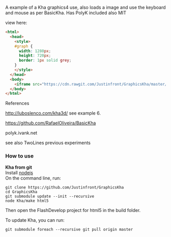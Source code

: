A example of a Kha graphics4 use, also loads a image and use the keyboard and mouse as per BasicKha.
Has PolyK included also MIT

view here:
```html
<html>
  <head>
    <style>
    #graph {
      width: 1280px;
      height: 720px;
      border: 1px solid grey;
    }
    </style>
  </head>
  <body>
    <iframe src="https://cdn.rawgit.com/Justinfront/GraphicsKha/master/build/html5/graphicsKha_.html" frameborder="0" scrolling="0" width="1280px" height="720px"></iframe>
  </body>
</html>
```

References

http://luboslenco.com/kha3d/ see example 6.

https://github.com/RafaelOliveira/BasicKha

polyk.ivank.net

see also TwoLines previous experiments

### How to use

**Kha from git**  
Install [nodejs]  
On the command line, run:
```
git clone https://github.com/Justinfront/GraphicsKha
cd GraphicsKha  
git submodule update --init --recursive
node Kha/make html5
```
Then open the FlashDevelop project for html5 in the build folder.

To update Kha, you can run:  
```
git submodule foreach --recursive git pull origin master
```

[nodejs]:https://nodejs.org
